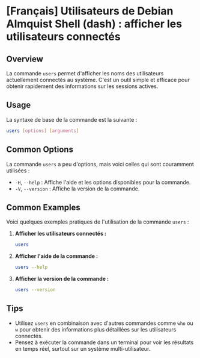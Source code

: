 # [Français] Utilisateurs de Debian Almquist Shell (dash) : afficher les utilisateurs connectés

## Overview
La commande `users` permet d'afficher les noms des utilisateurs actuellement connectés au système. C'est un outil simple et efficace pour obtenir rapidement des informations sur les sessions actives.

## Usage
La syntaxe de base de la commande est la suivante :

```bash
users [options] [arguments]
```

## Common Options
La commande `users` a peu d'options, mais voici celles qui sont couramment utilisées :

- `-H`, `--help` : Affiche l'aide et les options disponibles pour la commande.
- `-V`, `--version` : Affiche la version de la commande.

## Common Examples
Voici quelques exemples pratiques de l'utilisation de la commande `users` :

1. **Afficher les utilisateurs connectés :**
   ```bash
   users
   ```

2. **Afficher l'aide de la commande :**
   ```bash
   users --help
   ```

3. **Afficher la version de la commande :**
   ```bash
   users --version
   ```

## Tips
- Utilisez `users` en combinaison avec d'autres commandes comme `who` ou `w` pour obtenir des informations plus détaillées sur les utilisateurs connectés.
- Pensez à exécuter la commande dans un terminal pour voir les résultats en temps réel, surtout sur un système multi-utilisateur.